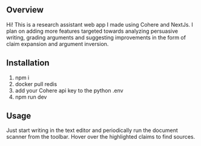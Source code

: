 ## Overview
Hi! This is a research assistant web app I made using Cohere and NextJs.
I plan on adding more features targeted towards analyzing persuasive writing, 
grading arguments and suggesting improvements in the form of claim expansion and argument inversion.

## Installation
1. npm i
2. docker pull redis
3. add your Cohere api key to the python .env
3. npm run dev

## Usage
Just start writing in the text editor and periodically run the document scanner from the toolbar.
Hover over the highlighted claims to find sources.
